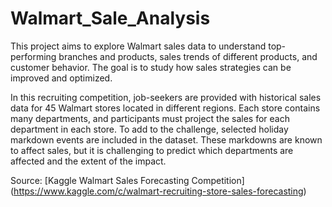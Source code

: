 # Walmart_Sale_Analysis
This project aims to explore Walmart sales data to understand top-performing branches and products, sales trends of different products, and customer behavior. The goal is to study how sales strategies can be improved and optimized. 

In this recruiting competition, job-seekers are provided with historical sales data for 45 Walmart stores located in different regions. Each store contains many departments, and participants must project the sales for each department in each store. To add to the challenge, selected holiday markdown events are included in the dataset. These markdowns are known to affect sales, but it is challenging to predict which departments are affected and the extent of the impact.

Source: [Kaggle Walmart Sales Forecasting Competition] (https://www.kaggle.com/c/walmart-recruiting-store-sales-forecasting)
